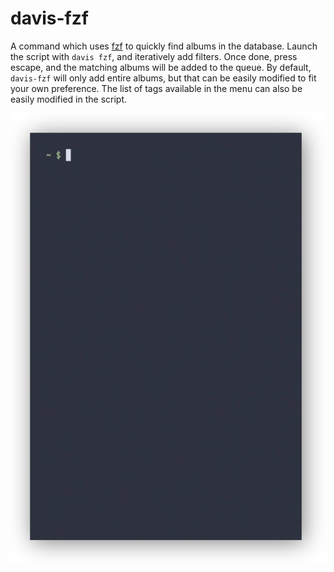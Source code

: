 # davis-fzf
A command which uses [fzf](https://github.com/junegunn/fzf) to quickly find
albums in the database. Launch the script with `davis fzf`, and iteratively add
filters. Once done, press escape, and the matching albums will be added to the
queue. By default, `davis-fzf` will only add entire albums, but that can be
easily modified to fit your own preference. The list of tags available in the
menu can also be easily modified in the script.

![fzf screencast](../../scrots/fzf.webp)
